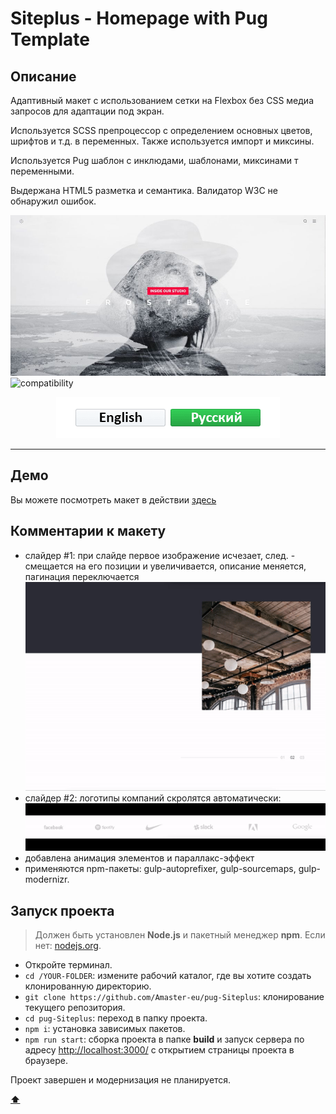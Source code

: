 # <a name='top'>Siteplus - Homepage with Pug Template</a>

## Описание

Адаптивный макет с использованием сетки на Flexbox без CSS медиа запросов для адаптации под экран.

Используется SCSS препроцессор с определением основных цветов, шрифтов и т.д. в переменных. Также используется импорт и миксины.

Используется Pug шаблон с инклюдами, шаблонами, миксинами т переменными.

Выдержана HTML5 разметка и семантика. Валидатор W3C не обнаружил ошибок.

![preview](https://github.com/Amaster-eu/pug-Siteplus/blob/master/src/img/intro.jpg)
![compatibility](https://github.com/Amaster-eu/pug-Siteplus/blob/master/src/img/compatible-3.jpg)

<p align="center">
  <a href="https://github.com/Amaster-eu/pug-Siteplus"><img src="https://github.com/Amaster-eu/pug-Siteplus/blob/master/src/img/language-en-inactive.png" /></a><a href="https://github.com/Amaster-eu/pug-Siteplus/blob/master/README_RU.md#top"><img src="https://github.com/Amaster-eu/pug-Siteplus/blob/master/src/img/language-ru-active.png" /></a>
</p>

---

## Демо

Вы можете посмотреть макет в действии [здесь](https://amaster.eu/demo/pug-Siteplus/)

## Комментарии к макету

- слайдер #1: при слайде первое изображение исчезает, след. - смещается на его позиции и увеличивается, описание меняется, пагинация переключается
![pic](https://github.com/Amaster-eu/pug-Siteplus/blob/master/src/img/slider-big.gif)
- слайдер #2: логотипы компаний скролятся автоматически:
![pic](https://github.com/Amaster-eu/pug-Siteplus/blob/master/src/img/slider-small.gif)
- добавлена анимация элементов и параллакс-эффект
- применяются npm-пакеты: gulp-autoprefixer, gulp-sourcemaps, gulp-modernizr.

## Запуск проекта

> Должен быть установлен **Node.js** и пакетный менеджер **npm**. Если нет: [nodejs.org](https://nodejs.org/en/).

- Откройте терминал.
- `cd /YOUR-FOLDER`: измените рабочий каталог, где вы хотите создать клонированную директорию.
- `git clone https://github.com/Amaster-eu/pug-Siteplus`: клонирование текущего репозитория.
- `cd pug-Siteplus`: переход в папку проекта.
- `npm i`: установка зависимых пакетов.
- `npm run start`: сборка проекта в папке **build** и запуск сервера по адресу [http://localhost:3000/](http://localhost:3000/) с открытием страницы проекта в браузере.

Проект завершен и модернизация не планируется.

**[⬆](#top)**
